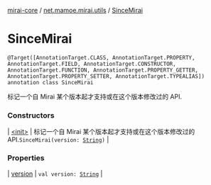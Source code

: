 [mirai-core](../../index.md) / [net.mamoe.mirai.utils](../index.md) / [SinceMirai](./index.md)

# SinceMirai

`@Target([AnnotationTarget.CLASS, AnnotationTarget.PROPERTY, AnnotationTarget.FIELD, AnnotationTarget.CONSTRUCTOR, AnnotationTarget.FUNCTION, AnnotationTarget.PROPERTY_GETTER, AnnotationTarget.PROPERTY_SETTER, AnnotationTarget.TYPEALIAS]) annotation class SinceMirai`

标记一个自 Mirai 某个版本起才支持或在这个版本修改过的 API.

### Constructors

| [&lt;init&gt;](-init-.md) | 标记一个自 Mirai 某个版本起才支持或在这个版本修改过的 API.`SinceMirai(version: `[`String`](https://kotlinlang.org/api/latest/jvm/stdlib/kotlin/-string/index.html)`)` |

### Properties

| [version](version.md) | `val version: `[`String`](https://kotlinlang.org/api/latest/jvm/stdlib/kotlin/-string/index.html) |

